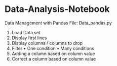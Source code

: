 # Data-Analysis-Notebook

Data Management with Pandas
File: Data_pandas.py
1.	Load Data set
2.	Display first lines
3.	Display columns / columns to drop
4.	Filter
•	One condition
•	Many conditions
5.	Adding a column based on column value
6.	Correct a column based on column value
